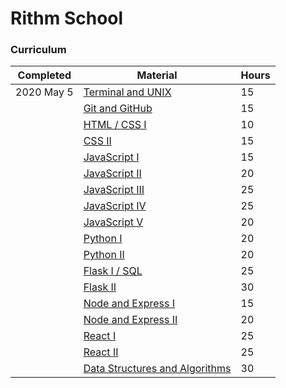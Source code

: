 # Rithm School


### Curriculum
| Completed  | Material                                                                                                       | Hours
|------------|----------------------------------------------------------------------------------------------------------------|---------------
| 2020 May 5 | [Terminal and UNIX](https://www.rithmschool.com/courses/terminal)                                              | 15
|            | [Git and GitHub](https://www.rithmschool.com/courses/git)                                                      | 15
|            | [HTML / CSS I](https://www.rithmschool.com/courses/html-css-fundamentals)                                      | 10
|            | [CSS II](https://www.rithmschool.com/courses/intermediate-css-bootstrap)                                       | 15
|            | [JavaScript I](https://www.rithmschool.com/courses/javascript)                                                 | 15
|            | [JavaScript II](https://www.rithmschool.com/courses/intermediate-javascript)                                   | 20
|            | [JavaScript III](https://www.rithmschool.com/courses/intermediate-javascript-part-2)                           | 25
|            | [JavaScript IV](https://www.rithmschool.com/courses/advanced-javascript)                                       | 25
|            | [JavaScript V](https://www.rithmschool.com/courses/advanced-javascript-part-2)                                 | 20
|            | [Python I](https://www.rithmschool.com/courses/python-fundamentals-part-1)                                     | 20
|            | [Python II](https://www.rithmschool.com/courses/python-fundamentals-part-2)                                    | 20
|            | [Flask I / SQL](https://www.rithmschool.com/courses/flask-fundamentals)                                        | 25
|            | [Flask II](https://www.rithmschool.com/courses/intermediate-flask)                                             | 30
|            | [Node and Express I](https://www.rithmschool.com/courses/node-express-fundamentals)                            | 15
|            | [Node and Express II](https://www.rithmschool.com/courses/intermediate-node-express)                           | 20
|            | [React I](https://www.rithmschool.com/courses/react-fundamentals)                                              | 25
|            | [React II](https://www.rithmschool.com/courses/intermediate-react)                                             | 25
|            | [Data Structures and Algorithms](https://www.rithmschool.com/courses/javascript-computer-science-fundamentals) | 30
